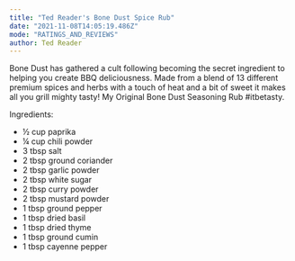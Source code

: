 ```yaml
---
title: "Ted Reader's Bone Dust Spice Rub"
date: "2021-11-08T14:05:19.486Z"
mode: "RATINGS_AND_REVIEWS"
author: Ted Reader
---
```


Bone Dust has gathered a cult following becoming the secret ingredient to helping you create BBQ deliciousness. Made from a blend of 13 different premium spices and herbs with a touch of heat and a bit of sweet it makes all you grill mighty tasty! My Original Bone Dust Seasoning Rub #itbetasty.

Ingredients:

- ½ cup paprika
- ¼ cup chili powder
- 3 tbsp salt
- 2 tbsp ground coriander
- 2 tbsp garlic powder
- 2 tbsp white sugar
- 2 tbsp curry powder
- 2 tbsp mustard powder
- 1 tbsp ground pepper
- 1 tbsp dried basil
- 1 tbsp dried thyme
- 1 tbsp ground cumin
- 1 tbsp cayenne pepper

